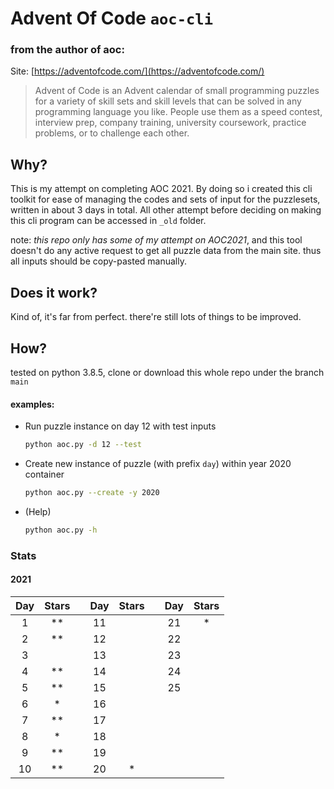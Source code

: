 # Advent Of Code `aoc-cli`

### from the author of aoc:

Site: [https://adventofcode.com/](https://adventofcode.com/)

> Advent of Code is an Advent calendar of small programming puzzles for a variety of skill sets and skill levels that can be solved in any programming language you like. People use them as a speed contest, interview prep, company training, university coursework, practice problems, or to challenge each other.

## Why?

This is my attempt on completing AOC 2021. By doing so i created this cli toolkit for ease of managing the codes and sets 
of input for the puzzlesets, written in about 3 days in total. All other attempt before deciding on making this cli program can be accessed in `_old` folder.

note: *this repo only has some of my attempt on AOC2021*, and this tool doesn't do any active request to get all puzzle data from the main site. thus all inputs should be copy-pasted manually.

## Does it work?

Kind of, it's far from perfect. there're still lots of things to be improved.

## How?

tested on python 3.8.5, clone or download this whole repo under the branch `main`

#### examples:

* Run puzzle instance on day 12 with test inputs
  ```sh
  python aoc.py -d 12 --test
  ```

* Create new instance of puzzle (with prefix `day`) within year 2020 container
  ```sh
  python aoc.py --create -y 2020
  ```

* (Help)
  ```sh
  python aoc.py -h
  ```

### Stats

#### 2021 

| Day  | Stars | | Day  | Stars | | Day  | Stars |
| :-:  | :---: |-| :-:  | :---: |-| :-:  | :---: |
|  1   |  **   | |  11  |       | |  21  |  *    |
|  2   |  **   | |  12  |       | |  22  |       |
|  3   |       | |  13  |       | |  23  |       |
|  4   |  **   | |  14  |       | |  24  |       |
|  5   |  **   | |  15  |       | |  25  |       |
|  6   |  *    | |  16  |       | |      |       |
|  7   |  **   | |  17  |       | |      |       |
|  8   |  *    | |  18  |       | |      |       |
|  9   |  **   | |  19  |       | |      |       |
|  10  |  **   | |  20  |  *    | |      |       |

